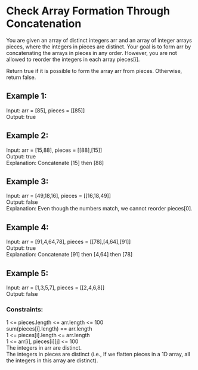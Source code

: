 # Check Array Formation Through Concatenation

You are given an array of distinct integers arr and an array of integer arrays pieces, where the integers in pieces are distinct. Your goal is to form arr by concatenating the arrays in pieces in any order. However, you are not allowed to reorder the integers in each array pieces[i].

Return true if it is possible to form the array arr from pieces. Otherwise, return false.

## Example 1:

Input: arr = [85], pieces = [[85]]  
Output: true

## Example 2:

Input: arr = [15,88], pieces = [[88],[15]]  
Output: true  
Explanation: Concatenate [15] then [88]

## Example 3:

Input: arr = [49,18,16], pieces = [[16,18,49]]  
Output: false  
Explanation: Even though the numbers match, we cannot reorder pieces[0].

## Example 4:

Input: arr = [91,4,64,78], pieces = [[78],[4,64],[91]]  
Output: true  
Explanation: Concatenate [91] then [4,64] then [78]

## Example 5:

Input: arr = [1,3,5,7], pieces = [[2,4,6,8]]  
Output: false

### Constraints:

1 <= pieces.length <= arr.length <= 100  
sum(pieces[i].length) == arr.length  
1 <= pieces[i].length <= arr.length  
1 <= arr[i], pieces[i][j] <= 100  
The integers in arr are distinct.  
The integers in pieces are distinct (i.e., If we flatten pieces in a 1D array, all the integers in this array are distinct).
